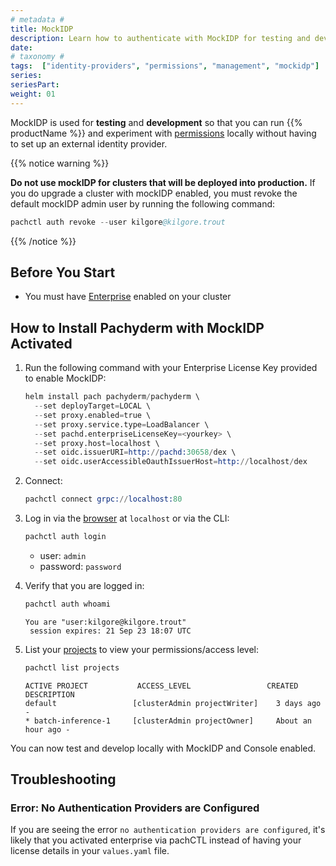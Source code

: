 ```yaml
---
# metadata # 
title: MockIDP
description: Learn how to authenticate with MockIDP for testing and development purposes.
date: 
# taxonomy #
tags:  ["identity-providers", "permissions", "management", "mockidp"]
series:
seriesPart:
weight: 01
---
```


MockIDP is used for **testing** and **development** so that you can run {{% productName %}} and experiment with [permissions](/latest/set-up/authorization/permissions/) locally without having to set up an external identity provider.

{{% notice warning %}}

**Do not use mockIDP for clusters that will be deployed into production.**  If you do upgrade a cluster with mockIDP enabled, you must revoke the default mockIDP admin user by running the following command:

```s
pachctl auth revoke --user kilgore@kilgore.trout
```
{{% /notice %}}

## Before You Start 

- You must have [Enterprise](/latest/set-up/enterprise/activate-via-helm/) enabled on your cluster

## How to Install Pachyderm with MockIDP Activated

1. Run the following command with your Enterprise License Key provided to enable MockIDP:

   ```s
   helm install pach pachyderm/pachyderm \
     --set deployTarget=LOCAL \
     --set proxy.enabled=true \
     --set proxy.service.type=LoadBalancer \
     --set pachd.enterpriseLicenseKey=<yourkey> \
     --set proxy.host=localhost \
     --set oidc.issuerURI=http://pachd:30658/dex \
     --set oidc.userAccessibleOauthIssuerHost=http://localhost/dex
   ```
2. Connect:
   ```s
   pachctl connect grpc://localhost:80
   ```
3. Log in via the [browser](http://localhost) at `localhost` or via the CLI:
   ```s
   pachctl auth login
   ```
    - user: `admin`
    - password: `password`
  
4. Verify that you are logged in:
   ```s
   pachctl auth whoami
   ```

   ```
   You are "user:kilgore@kilgore.trout"
    session expires: 21 Sep 23 18:07 UTC
   ```
5. List your [projects](/latest/build-dags/project-operations/) to view your permissions/access level:
    ```s
    pachctl list projects
    ```
    ```
    ACTIVE PROJECT           ACCESS_LEVEL                 CREATED           DESCRIPTION
    default                 [clusterAdmin projectWriter]    3 days ago        -
    * batch-inference-1     [clusterAdmin projectOwner]     About an hour ago -
    ```

You can now test and develop locally with MockIDP and Console enabled.

## Troubleshooting

### Error: No Authentication Providers are Configured

If you are seeing the error `no authentication providers are configured`, it's likely that you activated enterprise via pachCTL instead of having your license details in your `values.yaml` file. 
